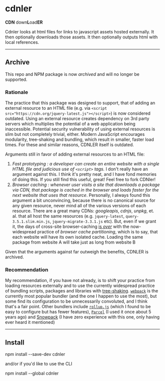 # cdnler
**CDN** down**L**oad**ER**

Cdnler looks at html files for links to javascript assets hosted externally. It then optionally downloads those assets. It then optionally outputs html with local references.

___
## Archive 

This repo and NPM package is now *archived* and will no longer be supported.

### Rationale

The practice that this package was designed to support, that of adding an external resource to an HTML file (e.g. via `<script src="https://cdn.org/jquery-latest.js"></script>`) is now considered outdated. Using an external resource creates dependency on 3rd party servers which multiplies the potential of a web application being inaccessible. Potential security vulnerability of using external resources is slim but not completely trivial, either. Modern JavaScript encourages modularity, tree-shaking and bundling, which result in smaller, faster load times. For these and similar reasons, CDNLER itself is outdated.

Arguments still in favor of adding external resources to an HTML file:

1. *Fast prototyping : a developer can create an entire website with a single HTML file and judicious use of `<script>` tags.* I don't really have an argument against this. I think it's pretty neat, and I have fond memories of doing this. If you still find this useful, great! Feel free to fork CDNler!
1. *Browser caching : whenever user visits a site that downloads a package via CDN, that package is cached in the browser and loads faster for the next website that uses that resource*. Personally, I always found this argument a bit unconvincing, because there is no canonical source for any given resource, never mind all of the various versions of each resource. There are a great many CDNs: *googleapis*, *cdnjs*, *unpkg*, et. al. that all host the same resources (e.g. `jquery-latest`, `query-3.5.1.slim.min.js`, `jquery-migrate-3.3.1.js` etc).  But, even if we grant it, the days of cross-site browser-caching [is *over*](https://developers.google.com/web/updates/2020/10/http-cache-partitioning) with the now-widespread practice of *browser cache partitioning*, which is to say, that each website will have its own isolated cache. Loading the same package from website A will take just as long from website B

Given that the arguments against far outweigh the benefits, CDNLER is archived.

### Recommendation

My recommendation, if you have not already, is to shift your practice from loading resources externally and to use the currently widespread practice of bundling scripts, packages and libraries with [tree-shaking](https://en.wikipedia.org/wiki/Tree_shaking). [`webpack`](https://webpack.js.org/) is the currently most popular bundler (and the one I happen to use the most), but some find its configuration to be unnecessarily convoluted, and I think that's a fair point. Other bundlers include [`rollup.js`](https://rollupjs.org/guide/en/) (which I found to be easy to configure but has fewer features), [`Parcel`](https://parceljs.org/) (I used it once about 5 years ago) and [Snowpack](https://www.snowpack.dev/) (I have zero experience with this one, only having ever heard it mentioned)

___
## Install

npm install --save-dev cdnler

and/or if you'd like to use the CLI

npm install --global cdnler
